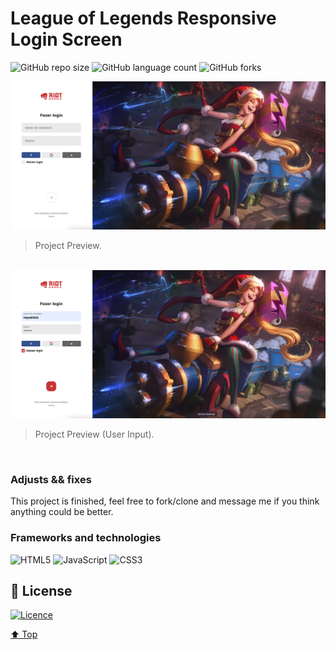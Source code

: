 # League of Legends Responsive Login Screen

![GitHub repo size](https://img.shields.io/github/repo-size/mmaachado/lol-login-screen?style=for-the-badge)
![GitHub language count](https://img.shields.io/github/languages/count/mmaachado/lol-login-screen?style=for-the-badge)
![GitHub forks](https://img.shields.io/github/forks/mmaachado/lol-login-screen?style=for-the-badge)

<img src="/src/assets/img/project-preview.png" alt="project-preview.png">

> Project Preview.
<br>
<img src="/src/assets/img/project-preview-alt.png" alt="project-preview-alt.png">

> Project Preview (User Input).
<br>

### Adjusts && fixes
<!-- 
- [x] Create Main Structures;
- [x] Import imgs/libraries;
- [x] Create Development Branch;
- [x] Struct HTML/CSS;
- [x] Struct JS;
- [x] Test/Debug; -->

This project is finished, feel free to fork/clone and message me if you think anything could be better.

### Frameworks and technologies
![HTML5](https://img.shields.io/badge/html5-%23E34F26.svg?style=for-the-badge&logo=html5&logoColor=white)
![JavaScript](https://img.shields.io/badge/javascript-%23323330.svg?style=for-the-badge&logo=javascript&logoColor=%23F7DF1E)
![CSS3](https://img.shields.io/badge/css3-%231572B6.svg?style=for-the-badge&logo=css3&logoColor=white)

## 📝 License

[![Licence](https://img.shields.io/github/license/Ileriayo/markdown-badges?style=for-the-badge)](./LICENSE)


[⬆ Top](#League-of-Legends-Responsive-Login-Screen)<br>

